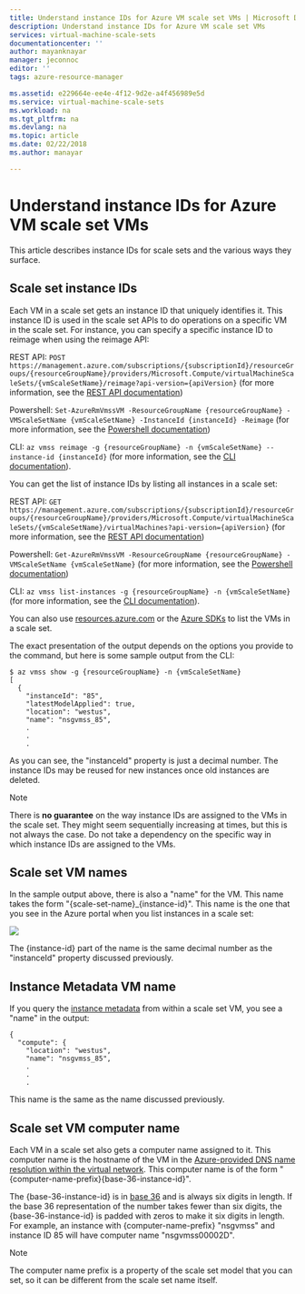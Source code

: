 ```yaml
---
title: Understand instance IDs for Azure VM scale set VMs | Microsoft Docs
description: Understand instance IDs for Azure VM scale set VMs
services: virtual-machine-scale-sets
documentationcenter: ''
author: mayanknayar
manager: jeconnoc
editor: ''
tags: azure-resource-manager

ms.assetid: e229664e-ee4e-4f12-9d2e-a4f456989e5d
ms.service: virtual-machine-scale-sets
ms.workload: na
ms.tgt_pltfrm: na
ms.devlang: na
ms.topic: article
ms.date: 02/22/2018
ms.author: manayar

---
```

# Understand instance IDs for Azure VM scale set VMs
This article describes instance IDs for scale sets and the various ways they surface.

## Scale set instance IDs

Each VM in a scale set gets an instance ID that uniquely identifies it. This instance ID is used in the scale set APIs to do operations on a specific VM in the scale set. For instance, you can specify a specific instance ID to reimage when using the reimage API:

REST API: `POST https://management.azure.com/subscriptions/{subscriptionId}/resourceGroups/{resourceGroupName}/providers/Microsoft.Compute/virtualMachineScaleSets/{vmScaleSetName}/reimage?api-version={apiVersion}` (for more information, see the [REST API documentation](https://docs.microsoft.com/rest/api/compute/virtualmachinescalesets/reimage))

Powershell: `Set-AzureRmVmssVM -ResourceGroupName {resourceGroupName} -VMScaleSetName {vmScaleSetName} -InstanceId {instanceId} -Reimage` (for more information, see the [Powershell documentation](https://docs.microsoft.com/powershell/module/azurerm.compute/set-azurermvmssvm))

CLI: `az vmss reimage -g {resourceGroupName} -n {vmScaleSetName} --instance-id {instanceId}` (for more information, see the [CLI documentation](https://docs.microsoft.com/cli/azure/vmss?view=azure-cli-latest#az_vmss_reimage)).

You can get the list of instance IDs by listing all instances in a scale set:

REST API: `GET https://management.azure.com/subscriptions/{subscriptionId}/resourceGroups/{resourceGroupName}/providers/Microsoft.Compute/virtualMachineScaleSets/{vmScaleSetName}/virtualMachines?api-version={apiVersion}` (for more information, see the [REST API documentation](https://docs.microsoft.com/rest/api/compute/virtualmachinescalesetvms/list))

Powershell: `Get-AzureRmVmssVM -ResourceGroupName {resourceGroupName} -VMScaleSetName {vmScaleSetName}` (for more information, see the [Powershell documentation](https://docs.microsoft.com/powershell/module/azurerm.compute/get-azurermvmssvm))

CLI: `az vmss list-instances -g {resourceGroupName} -n {vmScaleSetName}` (for more information, see the [CLI documentation](https://docs.microsoft.com/cli/azure/vmss?view=azure-cli-latest)).

You can also use [resources.azure.com](https://resources.azure.com) or the [Azure SDKs](https://azure.microsoft.com/downloads/) to list the VMs in a scale set.

The exact presentation of the output depends on the options you provide to the command, but here is some sample output from the CLI:

```
$ az vmss show -g {resourceGroupName} -n {vmScaleSetName}
[
  {
    "instanceId": "85",
    "latestModelApplied": true,
    "location": "westus",
    "name": "nsgvmss_85",
    .
    .
    .
```

As you can see, the "instanceId" property is just a decimal number. The instance IDs may be reused for new instances once old instances are deleted.

>[!NOTE]
> There is **no guarantee** on the way instance IDs are assigned to the VMs in the scale set. They might seem sequentially increasing at times, but this is not always the case. Do not take a dependency on the specific way in which instance IDs are assigned to the VMs.

## Scale set VM names

In the sample output above, there is also a "name" for the VM. This name takes the form "{scale-set-name}_{instance-id}". This name is the one that you see in the Azure portal when you list instances in a scale set:

![](./media/virtual-machine-scale-sets-instance-ids/vmssInstances.png)

The {instance-id} part of the name is the same decimal number as the "instanceId" property discussed previously.

## Instance Metadata VM name

If you query the [instance metadata](../virtual-machines/windows/instance-metadata-service.md) from within a scale set VM, you see a "name" in the output:

```
{
  "compute": {
    "location": "westus",
    "name": "nsgvmss_85",
    .
    .
    .
```

This name is the same as the name discussed previously.

## Scale set VM computer name

Each VM in a scale set also gets a computer name assigned to it. This computer name is the hostname of the VM in the [Azure-provided DNS name resolution within the virtual network](../virtual-network/virtual-networks-name-resolution-for-vms-and-role-instances.md). This computer name is of the form "{computer-name-prefix}{base-36-instance-id}".

The {base-36-instance-id} is in [base 36](https://en.wikipedia.org/wiki/Base36) and is always six digits in length. If the base 36 representation of the number takes fewer than six digits, the {base-36-instance-id} is padded with zeros to make it six digits in length. For example, an instance with {computer-name-prefix} "nsgvmss" and instance ID 85 will have computer name "nsgvmss00002D".

>[!NOTE]
> The computer name prefix is a property of the scale set model that you can set, so it can be different from the scale set name itself.
